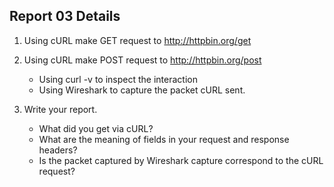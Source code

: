 <!--
 * @Github: https://github.com/Certseeds/CS305_2019F_Remake
 * @Organization: SUSTech
 * @Author: nanoseeds
 * @Date: 2020-06-20 10:20:52
 * @LastEditors: nanoseeds
 * @LastEditTime: 2020-06-20 10:22:32
 * @License: CC-BY-NC-SA_V4_0 or any later version 
 -->
## Report 03 Details
1.  Using cURL make GET request to http://httpbin.org/get

2. Using cURL make POST request to http://httpbin.org/post
    + Using curl -v to inspect the interaction
    + Using Wireshark to capture the packet cURL sent.

3. Write your report.  
    + What did you get via cURL?
    + What are the meaning of fields in your request and response headers?
    + Is the packet captured by Wireshark capture correspond to the cURL request?